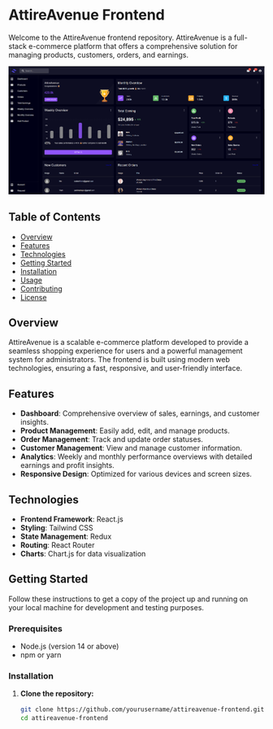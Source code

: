 # AttireAvenue Frontend

Welcome to the AttireAvenue frontend repository. AttireAvenue is a full-stack e-commerce platform that offers a comprehensive solution for managing products, customers, orders, and earnings.

![AttireAvenue Dashboard](./assets/pageadmin.png)

## Table of Contents

- [Overview](#overview)
- [Features](#features)
- [Technologies](#technologies)
- [Getting Started](#getting-started)
- [Installation](#installation)
- [Usage](#usage)
- [Contributing](#contributing)
- [License](#license)

## Overview

AttireAvenue is a scalable e-commerce platform developed to provide a seamless shopping experience for users and a powerful management system for administrators. The frontend is built using modern web technologies, ensuring a fast, responsive, and user-friendly interface.

## Features

- **Dashboard**: Comprehensive overview of sales, earnings, and customer insights.
- **Product Management**: Easily add, edit, and manage products.
- **Order Management**: Track and update order statuses.
- **Customer Management**: View and manage customer information.
- **Analytics**: Weekly and monthly performance overviews with detailed earnings and profit insights.
- **Responsive Design**: Optimized for various devices and screen sizes.

## Technologies

- **Frontend Framework**: React.js
- **Styling**: Tailwind CSS
- **State Management**: Redux
- **Routing**: React Router
- **Charts**: Chart.js for data visualization

## Getting Started

Follow these instructions to get a copy of the project up and running on your local machine for development and testing purposes.

### Prerequisites

- Node.js (version 14 or above)
- npm or yarn

### Installation

1. **Clone the repository:**

   ```bash
   git clone https://github.com/yourusername/attireavenue-frontend.git
   cd attireavenue-frontend
